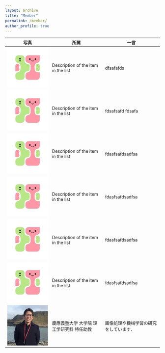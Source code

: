 ```yaml
---
layout: archive
title: "Member"
permalink: /member/
author_profile: true
---
```


| 写真 | 所属 | 一言 |
| ---- | ---- | ---- |
| <img src="../images/logo.jpg" title="Shuhei Takahata" width="300"> | Description of the item in the list                          | dfsafafds |
| <img src="../images/logo.jpg" title="Shuhei Takahata" width="300"> | Description of the item in the list                          | fdsafsafd fdsafa |
| <img src="../images/logo.jpg" title="Shuhei Takahata" width="300"> | Description of the item in the list                          | fdasfsafdsadfsa |
| <img src="../images/logo.jpg" title="Shuhei Takahata" width="300"> | Description of the item in the list                          | fdasfsafdsadfsa |
| <img src="../images/logo.jpg" title="Shuhei Takahata" width="300"> | Description of the item in the list                          | fdasfsafdsadfsa |
| <img src="../images/logo.jpg" title="Shuhei Takahata" width="300"> | Description of the item in the list                          | fdasfsafdsadfsa |
| <img src="../images/naotoienaga_icon.jpg" title="Naoto Ienaga" width="300"> | 慶應義塾大学 大学院 理工学研究科 特任助教 | 画像処理や機械学習の研究をしています． |
